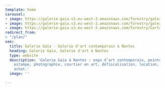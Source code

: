 ```yaml
---
template: home
carousel:
- image: https://galerie-gaia.s3.eu-west-3.amazonaws.com/forestry/galerie-gaia-edwin-sechage.jpg
- image: https://galerie-gaia.s3.eu-west-3.amazonaws.com/forestry/galerie-gaia-WIDE-SOEMONE-avril2019.jpg
- image: https://galerie-gaia.s3.eu-west-3.amazonaws.com/forestry/CartonArtefactRecto.jpg
redirect_from:
- "/plan/"
seo:
  title: Galerie Gaïa - Galerie d'art contemporain à Nantes
  heading: Galerie Gaïa, Galerie d'art à Nantes
  type: website
  description: 'Galerie Gaïa à Nantes : expo d’art contemporain, peinture, sculpture,
    estampe, photographie, courtier en art, défiscalisation, location, prêt avant
    achat.'
  image: ''

---
```

